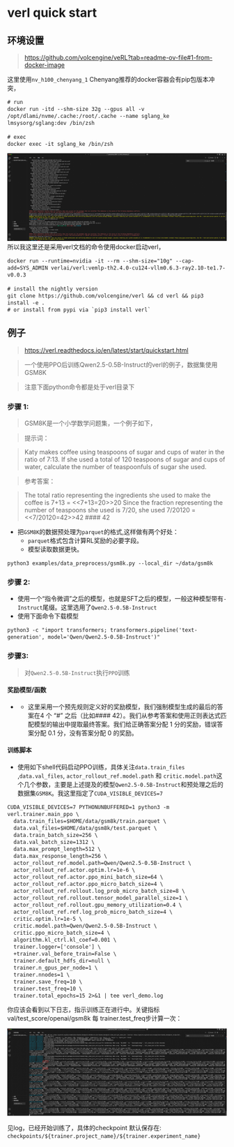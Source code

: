 # verl quick start
## 环境设置
>  https://github.com/volcengine/veRL?tab=readme-ov-file#1-from-docker-image

这里使用`nv_h100_chenyang_1`
Chenyang推荐的docker容器会有pip包版本冲突，
```shell
# run
docker run -itd --shm-size 32g --gpus all -v /opt/dlami/nvme/.cache:/root/.cache --name sglang_ke lmsysorg/sglang:dev /bin/zsh

# exec
docker exec -it sglang_ke /bin/zsh
```

![envirment-error](envirment-error.png)
所以我这里还是采用verl文档的命令使用docker启动verl，
```shell
docker run --runtime=nvidia -it --rm --shm-size="10g" --cap-add=SYS_ADMIN verlai/verl:vemlp-th2.4.0-cu124-vllm0.6.3-ray2.10-te1.7-v0.0.3

# install the nightly version
git clone https://github.com/volcengine/verl && cd verl && pip3 install -e .
# or install from pypi via `pip3 install verl`
```

## 例子
> https://verl.readthedocs.io/en/latest/start/quickstart.html 

> 一个使用PPO后训练Qwen2.5-0.5B-Instruct的verl的例子，数据集使用GSM8K

> 注意下面python命令都是处于verl目录下

### 步骤 1:
> GSM8K是一个小学数学问题集，一个例子如下，

> 提示词：

> Katy makes coffee using teaspoons of sugar and cups of water in the ratio of 7:13. If she used a total of 120 teaspoons of sugar and cups of water, calculate the number of teaspoonfuls of sugar she used.

> 参考答案：

> The total ratio representing the ingredients she used to make the coffee is 7+13 = <<7+13=20>>20 Since the fraction representing the number of teaspoons she used is 7/20, she used 7/20120 = <<7/20120=42>>42 #### 42

- 把`GSM8K`的数据预处理为`parquet`的格式,这样做有两个好处：
  - `parquet`格式包含计算RL奖励的必要字段。
  - 模型读取数据更快。
```shell
python3 examples/data_preprocess/gsm8k.py --local_dir ~/data/gsm8k
```

### 步骤 2:
- 使用一个“指令微调”之后的模型，也就是SFT之后的模型，一般这种模型带有`-Instruct`尾缀。这里选用了`Qwen2.5-0.5B-Instruct`
- 使用下面命令下载模型
```shell
python3 -c "import transformers; transformers.pipeline('text-generation', model='Qwen/Qwen2.5-0.5B-Instruct')"
```

### 步骤3:
> 对`Qwen2.5-0.5B-Instruct`执行`PPO`训练

#### 奖励模型/函数
- - 这里采用一个预先规则定义好的奖励模型，我们强制模型生成的最后的答案在4 个 “#” 之后（比如#### 42）。我们从参考答案和使用正则表达式匹配模型的输出中提取最终答案。我们给正确答案分配 1 分的奖励，错误答案分配 0.1 分，没有答案分配 0 的奖励。

#### 训练脚本
- 使用如下shell代码启动PPO训练，具体关注`data.train_files` ,`data.val_files`, `actor_rollout_ref.model.path` 和 `critic.model.path`这个几个参数，主要是上述提及的模型`Qwen2.5-0.5B-Instruct`和预处理之后的数据集`GSM8K`。我这里指定了`CUDA_VISIBLE_DEVICES=7`
```shell
CUDA_VISIBLE_DEVICES=7 PYTHONUNBUFFERED=1 python3 -m verl.trainer.main_ppo \
  data.train_files=$HOME/data/gsm8k/train.parquet \
  data.val_files=$HOME/data/gsm8k/test.parquet \
  data.train_batch_size=256 \
  data.val_batch_size=1312 \
  data.max_prompt_length=512 \
  data.max_response_length=256 \
  actor_rollout_ref.model.path=Qwen/Qwen2.5-0.5B-Instruct \
  actor_rollout_ref.actor.optim.lr=1e-6 \
  actor_rollout_ref.actor.ppo_mini_batch_size=64 \
  actor_rollout_ref.actor.ppo_micro_batch_size=4 \
  actor_rollout_ref.rollout.log_prob_micro_batch_size=8 \
  actor_rollout_ref.rollout.tensor_model_parallel_size=1 \
  actor_rollout_ref.rollout.gpu_memory_utilization=0.4 \
  actor_rollout_ref.ref.log_prob_micro_batch_size=4 \
  critic.optim.lr=1e-5 \
  critic.model.path=Qwen/Qwen2.5-0.5B-Instruct \
  critic.ppo_micro_batch_size=4 \
  algorithm.kl_ctrl.kl_coef=0.001 \
  trainer.logger=['console'] \
  +trainer.val_before_train=False \
  trainer.default_hdfs_dir=null \
  trainer.n_gpus_per_node=1 \
  trainer.nnodes=1 \
  trainer.save_freq=10 \
  trainer.test_freq=10 \
  trainer.total_epochs=15 2>&1 | tee verl_demo.log

```
你应该会看到以下日志，指示训练正在进行中。关键指标val/test_score/openai/gsm8k 每 trainer.test_freq步计算一次：

![verl-ppo-training](verl-ppo-training.png)

见log，已经开始训练了，具体的checkpoint 默认保存在: `checkpoints/${trainer.project_name}/${trainer.experiment_name}`